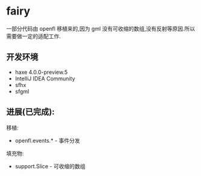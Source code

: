 fairy
==

一部分代码由 openfl 移植来的,因为 gml 没有可收缩的数组,没有反射等原因.所以需要做一定的适配工作.

开发环境
--
- haxe 4.0.0-preview.5
- IntelliJ IDEA Community
- sfhx
- sfgml

进展(已完成):
--
移植:
- openfl.events.* - 事件分发

填充物:
- support.Slice - 可收缩的数组
